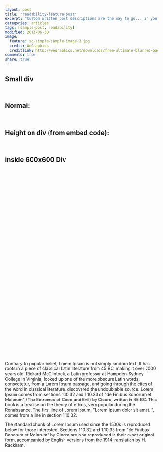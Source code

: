 ```yaml
---
layout: post
title: "readability-feature-post"
excerpt: "Custom written post descriptions are the way to go... if you're not lazy."
categories: articles
tags: [sample-post, readability]
modified: 2013-06-30
image:
  feature: so-simple-sample-image-3.jpg
  credit: WeGraphics
  creditlink: http://wegraphics.net/downloads/free-ultimate-blurred-background-pack/
comments: true
share: true
---
```

## Small div
<div class="apester-media" id="small-div-for-test" data-media-id="5a48ce0132bf270001284512"></div><script async src="https://storage.googleapis.com/apester-staging/sdk/pe/core.min.js"></script>
<br>

## Normal:
<div class="apester-media" data-media-id="5a48ce0132bf270001284512"></div><script async src="https://storage.googleapis.com/apester-staging/sdk/pe/core.min.js"></script>
<br>

## Height on div (from embed code):
<div class="apester-media" data-media-id="5a2693cc87ffa90001f73c46" height="388"></div><script async src="https://storage.googleapis.com/apester-staging/sdk/pe/core.min.js"></script>
<br>

## inside 600x600 Div
<div style="height: 600px; width: 600px; margin: 0 auto;">
<div class="apester-media" data-media-id="5a2693cc87ffa90001f73c46" style=""></div><script async src="https://storage.googleapis.com/apester-staging/sdk/pe/core.min.js"></script>
</div>
<br>




Contrary to popular belief, Lorem Ipsum is not simply random text. It has roots in a piece of classical Latin literature from 45 BC, making it over 2000 years old. Richard McClintock, a Latin professor at Hampden-Sydney College in Virginia, looked up one of the more obscure Latin words, consectetur, from a Lorem Ipsum passage, and going through the cites of the word in classical literature, discovered the undoubtable source. Lorem Ipsum comes from sections 1.10.32 and 1.10.33 of "de Finibus Bonorum et Malorum" (The Extremes of Good and Evil) by Cicero, written in 45 BC. This book is a treatise on the theory of ethics, very popular during the Renaissance. The first line of Lorem Ipsum, "Lorem ipsum dolor sit amet..", comes from a line in section 1.10.32.

The standard chunk of Lorem Ipsum used since the 1500s is reproduced below for those interested. Sections 1.10.32 and 1.10.33 from "de Finibus Bonorum et Malorum" by Cicero are also reproduced in their exact original form, accompanied by English versions from the 1914 translation by H. Rackham.
